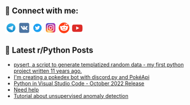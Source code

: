 ## 🔎 Connect with me:
[<img src="https://github.com/bullbesh/bullbesh/blob/main/images/Telegram.png" width="32" height="32" />](https://t.me/bullbesh)
[<img src="https://github.com/bullbesh/bullbesh/blob/main/images/VK.png" width="32" height="32" />](https://vk.com/bullbesh)
[<img src="https://github.com/bullbesh/bullbesh/blob/main/images/Twitter.png" width="32" height="32" />](https://twitter.com/bullbesh1)
[<img src="https://github.com/bullbesh/bullbesh/blob/main/images/Instagram.png" width="32" height="32" />](https://www.instagram.com/bullbesh)
[<img src="https://github.com/bullbesh/bullbesh/blob/main/images/Reddit.png" width="32" height="32" />](https://www.reddit.com/user/bullbesh)
[<img src="https://github.com/bullbesh/bullbesh/blob/main/images/YouTube.png" width="32" height="32" />](https://www.youtube.com/channel/UCtfjRs6uzgq5mfm8S06WTcg)

## 📕 Latest r/Python Posts
<!-- BLOG-POST-LIST:START -->
- [pysert, a script to generate templatized random data - my first python project written 11 years ago.](https://www.reddit.com/r/Python/comments/xxxvck/pysert_a_script_to_generate_templatized_random/)
- [I&#39;m creating a pokedex bot with discord.py and PokéApi](https://www.reddit.com/r/Python/comments/xxxrbs/im_creating_a_pokedex_bot_with_discordpy_and/)
- [Python in Visual Studio Code - October 2022 Release](https://www.reddit.com/r/Python/comments/xxxohj/python_in_visual_studio_code_october_2022_release/)
- [Need help](https://www.reddit.com/r/Python/comments/xxxdtt/need_help/)
- [Tutorial about unsupervised anomaly detection](https://www.reddit.com/r/Python/comments/xxux3l/tutorial_about_unsupervised_anomaly_detection/)
<!-- BLOG-POST-LIST:END -->
